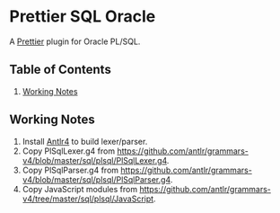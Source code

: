 # Prettier SQL Oracle

A [Prettier](https://prettier.io/) plugin for Oracle PL/SQL.

## Table of Contents

1. [Working Notes](#working-notes)

## Working Notes

1. Install [Antlr4](https://github.com/antlr/antlr4/blob/master/doc/getting-started.md) to build lexer/parser.
1. Copy PlSqlLexer.g4 from https://github.com/antlr/grammars-v4/blob/master/sql/plsql/PlSqlLexer.g4.
1. Copy PlSqlParser.g4 from https://github.com/antlr/grammars-v4/blob/master/sql/plsql/PlSqlParser.g4.
1. Copy JavaScript modules from https://github.com/antlr/grammars-v4/tree/master/sql/plsql/JavaScript.
